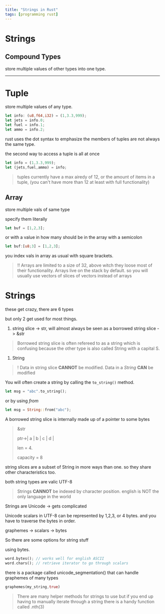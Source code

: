 ```yaml
---
title: "Strings in Rust"
tags: [programming rust]
---
```



# Strings
## Compound Types

store multiple values of other types into one type.

---
# Tuple
store multiple values of any type.
```rust
let info: (u8,f64,i32) = (1,3.3,999);
let jets = info.0;
let fuel = info.1;
let ammo = info.2;
```
rust uses the dot syntax to emphasize the members of tuples are not always the same type.

the second way to access a tuple is all at once

```rust
let info = (1,3.3,999);
let (jets,fuel,ammo) = info;

```

>tuples currently have a max airedy of 12, or the amount of items in a tuple, (you can't have more than 12 at least with full functionality)

## Array
store multiple vals of same type

specify them literally 
```rust
let buf = [1,2,3];
```

or with a value in how many should be in the array with a semicolon

```rust
let buf:[u8;3] = [1,2,3];
```

you index vals in array as usual with square brackets.

>!! Arrays are limited to a size of 32, above witch they loose most of their functionality.
>Arrays live on the stack by default. so you will usually use vectors of slices of vectors instead of arrays

# Strings
these get crazy, there are 6 types

but only 2 get used for most things.

1. string slice -> str, will almost always be seen as a borrowed string slice -> &str

> Borrowed string slice is often refereed to as a string which is confusing because the other type is also called String with a capital S.

1. String


>! Data in string slice **CANNOT** be modified. Data in a *String* **CAN** be modified


You will often create a string by calling the `to_string()` method.

```rust
let msg = "abc".to_string();
```

or by using *from*

```rust
let msg = String::from("abc");
```

A borrowed string slice is internally made up of a pointer to some bytes

>&str
>
>ptr->| a | b | c | d |
>
>len = 4.
>
>capacity = 8

string slices are a subset of String in more ways than one. so they share other characteristics too.

both string types are valic UTF-8

>Strings **CANNOT** be indexed by character position.
>english is NOT the only language in the world

Strings are Unicode -> gets complicated

Unicode scalars in UTF-8 can be represented by 1,2,3, or 4 bytes. and you have to traverse the bytes in order. 


graphemes -> scalars -> bytes

So there are some options for string stuff

using bytes.

```rust
word.bytes(); // works well for english ASCII
word.chars(); // retrieve iterator to go through scalars

```

there is a package called unicode_segmentation()
that can handle graphemes of many types

```rust
graphemes(my_string,true)
```

>There are many helper methods for strings to use but if you end up having to manually iterate through a string there is a handy function called .nth(3)